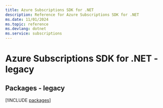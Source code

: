```yaml
---
title: Azure Subscriptions SDK for .NET
description: Reference for Azure Subscriptions SDK for .NET
ms.date: 11/01/2024
ms.topic: reference
ms.devlang: dotnet
ms.service: subscriptions
---
```

# Azure Subscriptions SDK for .NET - legacy
## Packages - legacy
[!INCLUDE [packages](subscriptions-index.md)]